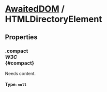 # [AwaitedDOM](/docs/basic-interfaces/awaited-dom) <span>/</span> HTMLDirectoryElement

## Properties

### .compact <div class="specs"><i>W3C</i></div> {#compact}

Needs content.

#### **Type**: `null`
